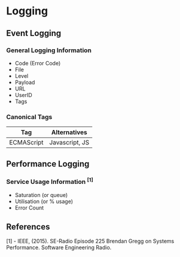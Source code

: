 # Logging

## Event Logging
### General Logging Information 
  - Code (Error Code)
  - File
  - Level
  - Payload
  - URL
  - UserID
  - Tags

### Canonical Tags
| Tag        | Alternatives   |
|:----------:|:--------------:|
| ECMAScript | Javascript, JS |

## Performance Logging 

### Service Usage Information <sup>[1]</sup>
 - Saturation (or queue)
 - Utilisation (or % usage)
 - Error Count

## References
[1] - IEEE, (2015). SE-Radio Episode 225 Brendan Gregg on Systems Performance. Software Engineering Radio.
